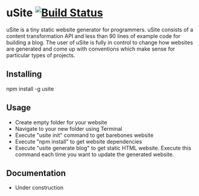 # uSite [![Build Status](https://travis-ci.com/v3nom/uSite.svg?branch=master)](https://travis-ci.com/v3nom/uSite)
uSite is a tiny static website generator for programmers. uSite consists of a content transformation API and less than 90 lines of example code for building a blog. The user of uSite is fully in control to change how websites are generated and come up with conventions which make sense for particular types of projects.

## Installing
npm install -g usite

## Usage
- Create empty folder for your website
- Navigate to your new folder using Terminal
- Execute "usite init" command to get barebones website
- Execute "npm install" to get website dependencies
- Execute "usite generate blog" to get static HTML website. Execute this command each time you want to update the generated website.

## Documentation
- Under construction
